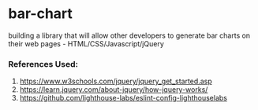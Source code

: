 # bar-chart #
building a library that will allow other developers to generate bar charts on their web pages - HTML/CSS/Javascript/jQuery


### References Used: ###
1. https://www.w3schools.com/jquery/jquery_get_started.asp
2. https://learn.jquery.com/about-jquery/how-jquery-works/
3. https://github.com/lighthouse-labs/eslint-config-lighthouselabs

